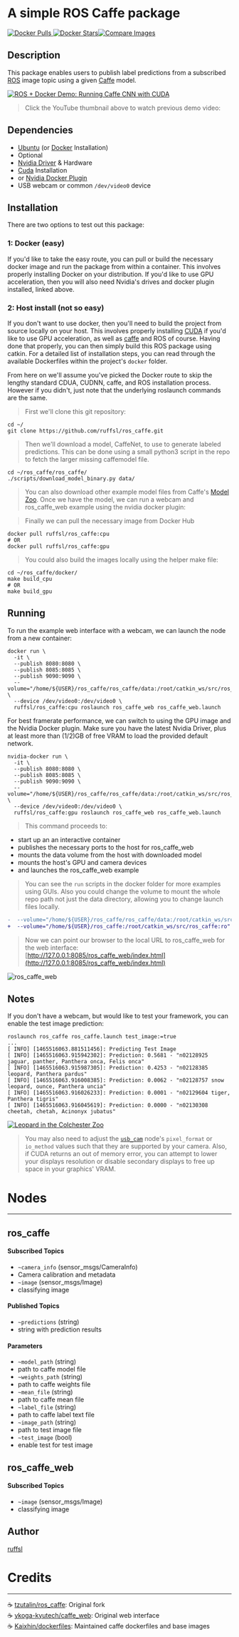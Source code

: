# A simple ROS Caffe package
[![Docker Pulls](https://img.shields.io/docker/pulls/ruffsl/ros_caffe.svg) ![Docker Stars](https://img.shields.io/docker/stars/ruffsl/ros_caffe.svg)](https://hub.docker.com/r/ruffsl/ros_caffe/)[![Compare Images](https://images.microbadger.com/badges/image/ruffsl/ros_caffe.svg)](https://microbadger.com/images/ruffsl/ros_caffe)
## Description

This package enables users to publish label predictions from a subscribed [ROS](http://www.ros.org/) image topic using a given [Caffe](http://caffe.berkeleyvision.org/) model.

[![ROS + Docker Demo: Running Caffe CNN with CUDA](http://img.youtube.com/vi/T8ZnnTpriC0/maxresdefault.jpg "ROS + Docker Demo: Running Caffe CNN with CUDA")](https://youtu.be/T8ZnnTpriC0)

>Click the YouTube thumbnail above to watch previous demo video:

## Dependencies

* [Ubuntu](http://www.ubuntu.com/) (or [Docker](https://docs.docker.com/linux/step_one/) Installation)
* Optional
 * [Nvidia Driver](http://www.nvidia.com/object/linux.html) & Hardware
 * [Cuda](https://developer.nvidia.com/cuda-downloads) Installation
  * or [Nvidia Docker Plugin](https://github.com/NVIDIA/nvidia-docker)
 * USB webcam or common `/dev/video0` device

## Installation

There are two options to test out this package:

### 1: Docker (easy)
If you'd like to take the easy route, you can pull or build the necessary docker image and run the package from within a container. This involves properly installing Docker on your distribution. If you'd like to use GPU acceleration, then you will also need Nvidia's drives and docker plugin installed, linked above.   

### 2: Host install (not so easy)
If you don't want to use docker, then you'll need to build the project from source locally on your host. This involves properly installing [CUDA](https://developer.nvidia.com/cuda-zone) if you'd like to use GPU acceleration, as well as [caffe](http://caffe.berkeleyvision.org/) and ROS of course. Having done that properly, you can then simply build this ROS package using catkin. For a detailed list of installation steps, you can read through the available Dockerfiles within the project's `docker` folder.

From here on we'll assume you've picked the Docker route to skip the lengthy standard CDUA, CUDNN, caffe, and ROS installation process. However if you didn't, just note that the underlying roslaunch commands are the same.

> First we'll clone this git repository:

``` terminal
cd ~/
git clone https://github.com/ruffsl/ros_caffe.git
```

> Then we'll download a model, CaffeNet, to use to generate labeled predictions. This can be done using a small python3 script in the repo to fetch the larger missing caffemodel file.

``` terminal
cd ~/ros_caffe/ros_caffe/
./scripts/download_model_binary.py data/
```

> You can also download other example model files from Caffe's [Model Zoo](https://github.com/BVLC/caffe/wiki/Model-Zoo). Once we have the model, we can run a webcam and ros_caffe_web example using the nvidia docker plugin:


> Finally we can pull the necessary image from Docker Hub

``` terminal
docker pull ruffsl/ros_caffe:cpu
# OR
docker pull ruffsl/ros_caffe:gpu
```

> You could also build the images locally using the helper make file:

``` terminal
cd ~/ros_caffe/docker/
make build_cpu
# OR
make build_gpu
```

## Running
To run the example web interface with a webcam, we can launch the node from a new container:

``` terminal
docker run \
  -it \
  --publish 8080:8080 \
  --publish 8085:8085 \
  --publish 9090:9090 \
  --volume="/home/${USER}/ros_caffe/ros_caffe/data:/root/catkin_ws/src/ros_caffe/ros_caffe/data:ro" \
  --device /dev/video0:/dev/video0 \
  ruffsl/ros_caffe:cpu roslaunch ros_caffe_web ros_caffe_web.launch
```

For best framerate performance, we can switch to using the GPU image and the Nvidia Docker plugin. Make sure you have the latest Nvidia Driver, plus at least more than (1/2)GB of free VRAM to load the provided default network.

``` terminal
nvidia-docker run \
  -it \
  --publish 8080:8080 \
  --publish 8085:8085 \
  --publish 9090:9090 \
  --volume="/home/${USER}/ros_caffe/ros_caffe/data:/root/catkin_ws/src/ros_caffe/ros_caffe/data:ro" \
  --device /dev/video0:/dev/video0 \
  ruffsl/ros_caffe:gpu roslaunch ros_caffe_web ros_caffe_web.launch
```

> This command proceeds to:

* start up an an interactive container
* publishes the necessary ports to the host for ros_caffe_web
* mounts the data volume from the host with downloaded model
* mounts the host's GPU and camera devices
* and launches the ros_caffe_web example

> You can see the `run` scripts in the docker folder for more examples using GUIs. Also you could change the volume to mount the whole repo path not just the data directory, allowing you to change launch files locally.

``` diff
-  --volume="/home/${USER}/ros_caffe/ros_caffe/data:/root/catkin_ws/src/ros_caffe/ros_caffe/data:ro" \
+  --volume="/home/${USER}/ros_caffe:/root/catkin_ws/src/ros_caffe:ro" \
```

>Now we can point our browser to the local URL to ros_caffe_web for the web interface:  
[http://127.0.0.1:8085/ros_caffe_web/index.html](http://127.0.0.1:8085/ros_caffe_web/index.html)  

![ros_caffe_web](https://github.com/ruffsl/ros_caffe/raw/master/doc/figs/ros_caffe_web.png)

## Notes

If you don't have a webcam, but would like to test your framework, you can enable the test image prediction:

``` terminal
roslaunch ros_caffe ros_caffe.launch test_image:=true
...
[ INFO] [1465516063.881511456]: Predicting Test Image
[ INFO] [1465516063.915942302]: Prediction: 0.5681 - "n02128925 jaguar, panther, Panthera onca, Felis onca"
[ INFO] [1465516063.915987305]: Prediction: 0.4253 - "n02128385 leopard, Panthera pardus"
[ INFO] [1465516063.916008385]: Prediction: 0.0062 - "n02128757 snow leopard, ounce, Panthera uncia"
[ INFO] [1465516063.916026233]: Prediction: 0.0001 - "n02129604 tiger, Panthera tigris"
[ INFO] [1465516063.916045619]: Prediction: 0.0000 - "n02130308 cheetah, chetah, Acinonyx jubatus"

```

[![Leopard in the Colchester Zoo](https://github.com/ruffsl/ros_caffe/raw/master/ros_caffe/data/cat.jpg "Leopard in the Colchester Zoo")](https://en.wikipedia.org/wiki/Leopard#/media/File:Leopard_in_the_Colchester_Zoo.jpg)

> You may also need to adjust the [`usb_cam`](http://wiki.ros.org/usb_cam) node's `pixel_format` or `io_method` values such that they are supported by your camera. Also, if CUDA returns an out of memory error, you can attempt to lower your displays resolution or disable secondary displays to free up space in your graphics' VRAM.

# Nodes
---

## ros_caffe

#### Subscribed Topics

* `~camera_info` (sensor_msgs/CameraInfo)
 * Camera calibration and metadata
* `~image` (sensor_msgs/Image)
 * classifying image

#### Published Topics

* `~predictions` (string)
 * string with prediction results

#### Parameters

* `~model_path` (string)
 * path to caffe model file
* `~weights_path` (string)
 * path to caffe weights file
* `~mean_file` (string)
 * path to caffe mean file
* `~label_file` (string)
 * path to caffe label text file
* `~image_path` (string)
 * path to test image file
* `~test_image` (bool)
 * enable test for test image

## ros_caffe_web

#### Subscribed Topics

* `~image` (sensor_msgs/Image)
 * classifying image

## Author

[ruffsl](https://github.com/ruffsl)

# Credits
---

:coffee: [tzutalin/ros_caffe](https://github.com/tzutalin/ros_caffe): Original fork  
:coffee: [ykoga-kyutech/caffe_web](https://github.com/ykoga-kyutech/caffe_web): Original web interface  
:coffee: [Kaixhin/dockerfiles](https://github.com/Kaixhin/dockerfiles): Maintained caffe dockerfiles and base images
